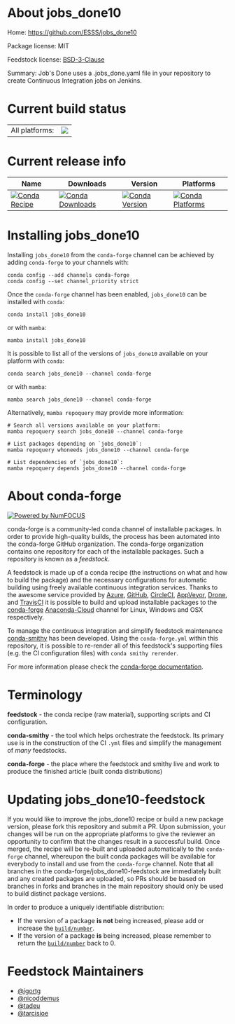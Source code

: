 About jobs_done10
=================

Home: https://github.com/ESSS/jobs_done10

Package license: MIT

Feedstock license: [BSD-3-Clause](https://github.com/conda-forge/jobs_done10-feedstock/blob/main/LICENSE.txt)

Summary: Job's Done uses a .jobs_done.yaml file in your repository to create Continuous Integration jobs on Jenkins.

Current build status
====================


<table><tr><td>All platforms:</td>
    <td>
      <a href="https://dev.azure.com/conda-forge/feedstock-builds/_build/latest?definitionId=3971&branchName=main">
        <img src="https://dev.azure.com/conda-forge/feedstock-builds/_apis/build/status/jobs_done10-feedstock?branchName=main">
      </a>
    </td>
  </tr>
</table>

Current release info
====================

| Name | Downloads | Version | Platforms |
| --- | --- | --- | --- |
| [![Conda Recipe](https://img.shields.io/badge/recipe-jobs_done10-green.svg)](https://anaconda.org/conda-forge/jobs_done10) | [![Conda Downloads](https://img.shields.io/conda/dn/conda-forge/jobs_done10.svg)](https://anaconda.org/conda-forge/jobs_done10) | [![Conda Version](https://img.shields.io/conda/vn/conda-forge/jobs_done10.svg)](https://anaconda.org/conda-forge/jobs_done10) | [![Conda Platforms](https://img.shields.io/conda/pn/conda-forge/jobs_done10.svg)](https://anaconda.org/conda-forge/jobs_done10) |

Installing jobs_done10
======================

Installing `jobs_done10` from the `conda-forge` channel can be achieved by adding `conda-forge` to your channels with:

```
conda config --add channels conda-forge
conda config --set channel_priority strict
```

Once the `conda-forge` channel has been enabled, `jobs_done10` can be installed with `conda`:

```
conda install jobs_done10
```

or with `mamba`:

```
mamba install jobs_done10
```

It is possible to list all of the versions of `jobs_done10` available on your platform with `conda`:

```
conda search jobs_done10 --channel conda-forge
```

or with `mamba`:

```
mamba search jobs_done10 --channel conda-forge
```

Alternatively, `mamba repoquery` may provide more information:

```
# Search all versions available on your platform:
mamba repoquery search jobs_done10 --channel conda-forge

# List packages depending on `jobs_done10`:
mamba repoquery whoneeds jobs_done10 --channel conda-forge

# List dependencies of `jobs_done10`:
mamba repoquery depends jobs_done10 --channel conda-forge
```


About conda-forge
=================

[![Powered by
NumFOCUS](https://img.shields.io/badge/powered%20by-NumFOCUS-orange.svg?style=flat&colorA=E1523D&colorB=007D8A)](https://numfocus.org)

conda-forge is a community-led conda channel of installable packages.
In order to provide high-quality builds, the process has been automated into the
conda-forge GitHub organization. The conda-forge organization contains one repository
for each of the installable packages. Such a repository is known as a *feedstock*.

A feedstock is made up of a conda recipe (the instructions on what and how to build
the package) and the necessary configurations for automatic building using freely
available continuous integration services. Thanks to the awesome service provided by
[Azure](https://azure.microsoft.com/en-us/services/devops/), [GitHub](https://github.com/),
[CircleCI](https://circleci.com/), [AppVeyor](https://www.appveyor.com/),
[Drone](https://cloud.drone.io/welcome), and [TravisCI](https://travis-ci.com/)
it is possible to build and upload installable packages to the
[conda-forge](https://anaconda.org/conda-forge) [Anaconda-Cloud](https://anaconda.org/)
channel for Linux, Windows and OSX respectively.

To manage the continuous integration and simplify feedstock maintenance
[conda-smithy](https://github.com/conda-forge/conda-smithy) has been developed.
Using the ``conda-forge.yml`` within this repository, it is possible to re-render all of
this feedstock's supporting files (e.g. the CI configuration files) with ``conda smithy rerender``.

For more information please check the [conda-forge documentation](https://conda-forge.org/docs/).

Terminology
===========

**feedstock** - the conda recipe (raw material), supporting scripts and CI configuration.

**conda-smithy** - the tool which helps orchestrate the feedstock.
                   Its primary use is in the construction of the CI ``.yml`` files
                   and simplify the management of *many* feedstocks.

**conda-forge** - the place where the feedstock and smithy live and work to
                  produce the finished article (built conda distributions)


Updating jobs_done10-feedstock
==============================

If you would like to improve the jobs_done10 recipe or build a new
package version, please fork this repository and submit a PR. Upon submission,
your changes will be run on the appropriate platforms to give the reviewer an
opportunity to confirm that the changes result in a successful build. Once
merged, the recipe will be re-built and uploaded automatically to the
`conda-forge` channel, whereupon the built conda packages will be available for
everybody to install and use from the `conda-forge` channel.
Note that all branches in the conda-forge/jobs_done10-feedstock are
immediately built and any created packages are uploaded, so PRs should be based
on branches in forks and branches in the main repository should only be used to
build distinct package versions.

In order to produce a uniquely identifiable distribution:
 * If the version of a package **is not** being increased, please add or increase
   the [``build/number``](https://docs.conda.io/projects/conda-build/en/latest/resources/define-metadata.html#build-number-and-string).
 * If the version of a package **is** being increased, please remember to return
   the [``build/number``](https://docs.conda.io/projects/conda-build/en/latest/resources/define-metadata.html#build-number-and-string)
   back to 0.

Feedstock Maintainers
=====================

* [@igortg](https://github.com/igortg/)
* [@nicoddemus](https://github.com/nicoddemus/)
* [@tadeu](https://github.com/tadeu/)
* [@tarcisioe](https://github.com/tarcisioe/)

